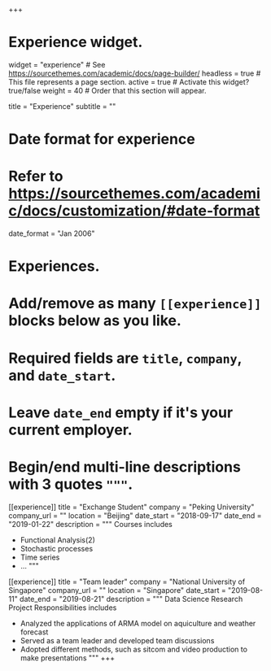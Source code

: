 +++
# Experience widget.
widget = "experience"  # See https://sourcethemes.com/academic/docs/page-builder/
headless = true  # This file represents a page section.
active = true  # Activate this widget? true/false
weight = 40  # Order that this section will appear.

title = "Experience"
subtitle = ""

# Date format for experience
#   Refer to https://sourcethemes.com/academic/docs/customization/#date-format
date_format = "Jan 2006"

# Experiences.
#   Add/remove as many `[[experience]]` blocks below as you like.
#   Required fields are `title`, `company`, and `date_start`.
#   Leave `date_end` empty if it's your current employer.
#   Begin/end multi-line descriptions with 3 quotes `"""`.
[[experience]]
  title = "Exchange Student"
  company = "Peking University"
  company_url = ""
  location = "Beijing"
  date_start = "2018-09-17"
  date_end = "2019-01-22"
  description = """
  Courses includes
  
  * Functional Analysis(2)
  * Stochastic processes
  * Time series
  * ...
  """

[[experience]]
  title = "Team leader"
  company = "National University of Singapore"
  company_url = ""
  location = "Singapore"
  date_start = "2019-08-11"
  date_end = "2019-08-21"
  description = """
   Data Science Research Project
   Responsibilities includes
   * Analyzed the applications of ARMA model on aquiculture and weather
     forecast
   * Served as a team leader and developed team discussions
   * Adopted different methods, such as sitcom and video production to
     make presentations
   """
+++
